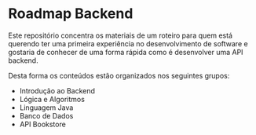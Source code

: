 # Roadmap Backend

Este repositório concentra os materiais de um roteiro para quem está querendo ter uma primeira experiência no desenvolvimento de software e gostaria de conhecer de uma forma rápida como é desenvolver uma API backend.

Desta forma os conteúdos estão organizados nos seguintes grupos:
- Introdução ao Backend
- Lógica e Algoritmos
- Linguagem Java
- Banco de Dados
- API Bookstore

